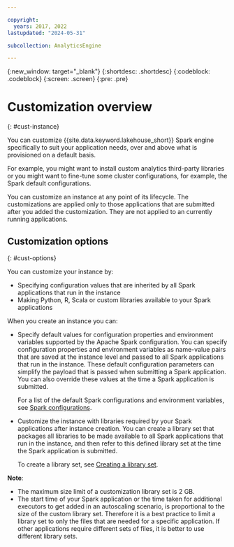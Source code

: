 ```yaml
---

copyright:
  years: 2017, 2022
lastupdated: "2024-05-31"

subcollection: AnalyticsEngine

---
```



{:new_window: target="_blank"}
{:shortdesc: .shortdesc}
{:codeblock: .codeblock}
{:screen: .screen}
{:pre: .pre}

# Customization overview
{: #cust-instance}

You can customize {{site.data.keyword.lakehouse_short}} Spark engine specifically to suit your application needs, over and above what is provisioned on a default basis.

For example, you might want to install custom analytics third-party libraries or you might want to fine-tune some cluster configurations, for example, the Spark default configurations.

You can customize an instance at any point of its lifecycle. The customizations are applied only to those applications that are submitted after you added the customization. They are not applied to an currently running applications.

## Customization options
{: #cust-options}

You can customize your instance by:
-	Specifying configuration values that are inherited by all Spark applications that run in the instance
- Making Python, R, Scala or custom libraries available to your Spark applications

When you create an instance you can:

- Specify default values for configuration properties and environment variables supported by the Apache Spark configuration. You can specify configuration properties and environment variables as name-value pairs that are saved at the instance level and passed to all Spark applications that run in the instance. These default configuration parameters can simplify the payload that is passed when submitting a Spark application. You can also override these values at the time a Spark application is submitted.

    For a list of the default Spark configurations and environment variables, see [Spark configurations](https://spark.apache.org/docs/latest/configuration.html).
- Customize the instance with libraries required by your Spark applications after instance creation. You can create a library set that packages all libraries to be made available to all Spark applications that run in the instance, and then refer to this defined library set at the time the Spark application is submitted.

    To create a library set, see [Creating a library set](watsonxdata?topic=watsonxdata-create-lib-set).

**Note**:

- The maximum size limit of a customization library set is 2 GB.
- The start time of your Spark application or the time taken for additional executors to get added in an autoscaling scenario, is proportional to the size of the custom library set. Therefore it is a best practice to limit a library set to only the files that are  needed for a specific application. If other applications require different sets of files, it is better to use different library sets.
